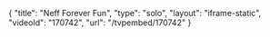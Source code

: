 {
    "title": "Neff Forever Fun",
    "type": "solo",
    "layout": "iframe-static",
    "videoId": "170742",
    "url": "\/tvpembed\/170742"
}